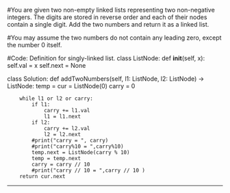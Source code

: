 #You are given two non-empty linked lists representing two non-negative integers. The digits are stored in reverse order and each of their nodes contain a single digit. Add the two numbers and return it as a linked list.

#You may assume the two numbers do not contain any leading zero, except the number 0 itself.

#Code:
Definition for singly-linked list.
class ListNode:
    def __init__(self, x):
        self.val = x
        self.next = None

class Solution:
    def addTwoNumbers(self, l1: ListNode, l2: ListNode) -> ListNode:
        temp = cur = ListNode(0)
        carry = 0
        
        while l1 or l2 or carry:
            if l1:
                carry += l1.val
                l1 = l1.next
            if l2:
                carry += l2.val
                l2 = l2.next
            #print("carry = ", carry)
            #print("carry%10 = ",carry%10)
            temp.next = ListNode(carry % 10)
            temp = temp.next
            carry = carry // 10
            #print("carry // 10 = ",carry // 10 )
        return cur.next
        
---------------------------------------------------------------------------------------------------------------
